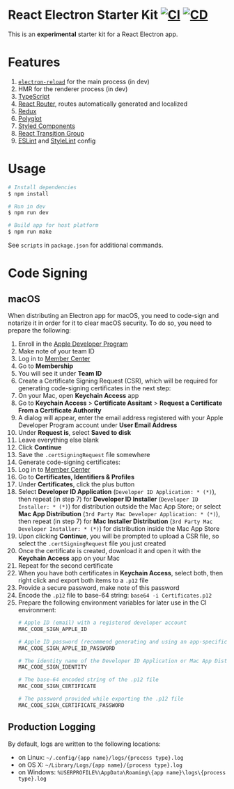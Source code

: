 # React Electron Starter Kit [![CI](https://github.com/andrewscwei/react-electron-starter-kit/workflows/CI/badge.svg)](https://github.com/andrewscwei/react-electron-starter-kit/actions?query=workflow%3ACI) [![CD](https://github.com/andrewscwei/react-electron-starter-kit/workflows/CD/badge.svg)](https://github.com/andrewscwei/react-electron-starter-kit/actions?query=workflow%3ACD)

This is an **experimental** starter kit for a React Electron app.

# Features

1. [`electron-reload`](https://www.npmjs.com/package/electron-reload) for the main process (in dev)
2. HMR for the renderer process (in dev)
3. [TypeScript](https://www.typescriptlang.org/)
4. [React Router](https://reacttraining.com/react-router/), routes automatically generated and localized
5. [Redux](https://redux.js.org/introduction)
6. [Polyglot](http://airbnb.io/polyglot.js/)
7. [Styled Components](https://www.styled-components.com/)
8. [React Transition Group](http://reactcommunity.org/react-transition-group/)
9. [ESLint](https://eslint.org/) and [StyleLint](https://stylelint.io/) config

# Usage

```sh
# Install dependencies
$ npm install

# Run in dev
$ npm run dev

# Build app for host platform
$ npm run make
```

See `scripts` in `package.json` for additional commands.

# Code Signing

## macOS

When distributing an Electron app for macOS, you need to code-sign and notarize it in order for it to clear macOS security. To do so, you need to prepare the following:
1. Enroll in the [Apple Developer Program](https://developer.apple.com/programs/)
2. Make note of your team ID
  1. Log in to [Member Center](https://developer.apple.com/membercenter/)
  2. Go to **Membership**
  3. You will see it under **Team ID**
3. Create a Certificate Signing Request (CSR), which will be required for generating code-signing certificates in the next step:
  1. On your Mac, open **Keychain Access** app
  2. Go to **Keychain Access** > **Certificate Assitant** > **Request a Certificate From a Certificate Authority**
  3. A dialog will appear, enter the email address registered with your Apple Developer Program account under **User Email Address**
  4. Under **Request is**, select **Saved to disk**
  5. Leave everything else blank
  6. Click **Continue**
  7. Save the `.certSigningRequest` file somewhere
3. Generate code-signing certificates:
  1. Log in to [Member Center](https://developer.apple.com/membercenter/)
  2. Go to **Certificates, Identifiers & Profiles**
  3. Under **Certificates**, click the plus button
  4. Select **Developer ID Application** (`Developer ID Application: * (*)`), then repeat (in step 7) for **Developer ID Installer** (`Developer ID Installer: * (*)`) for distribution outside the Mac App Store; or select **Mac App Distribution** (`3rd Party Mac Developer Application: * (*)`), then repeat (in step 7) for **Mac Installer Distribution** (`3rd Party Mac Developer Installer: * (*)`) for distribution inside the Mac App Store
  5. Upon clicking **Continue**, you will be prompted to upload a CSR file, so select the `.certSigningRequest` file you just created
  6. Once the certificate is created, download it and open it with the **Keychain Access** app on your Mac
  7. Repeat for the second certificate
  8. When you have both certificates in **Keychain Access**, select both, then right click and export both items to a `.p12` file
  9. Provide a secure password, make note of this password
  10. Encode the `.p12` file to base-64 string: `base64 -i Certificates.p12`
4. Prepare the following environment variables for later use in the CI environment:
    ```sh
    # Apple ID (email) with a registered developer account
    MAC_CODE_SIGN_APPLE_ID

    # Apple ID password (recommend generating and using an app-specific password)
    MAC_CODE_SIGN_APPLE_ID_PASSWORD

    # The identity name of the Developer ID Application or Mac App Distribution certificate (i.e. "Developer ID Application: <your_name> (<your_team_id>)")
    MAC_CODE_SIGN_IDENTITY

    # The base-64 encoded string of the .p12 file
    MAC_CODE_SIGN_CERTIFICATE

    # The password provided while exporting the .p12 file
    MAC_CODE_SIGN_CERTIFICATE_PASSWORD
    ```

## Production Logging

By default, logs are written to the following locations:

- on Linux: `~/.config/{app name}/logs/{process type}.log`
- on OS X: `~/Library/Logs/{app name}/{process type}.log`
- on Windows: `%USERPROFILE%\AppData\Roaming\{app name}\logs\{process type}.log`
